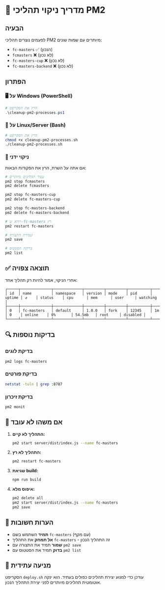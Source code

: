 # 🧹 מדריך ניקוי תהליכי PM2

## הבעיה
לפעמים נוצרים תהליכי PM2 מיותרים עם שמות שונים:
- `fc-masters` ✅ (הנכון)
- `fcmasters` ❌ (לא נכון)
- `fc-masters-cup` ❌ (לא נכון)
- `fc-masters-backend` ❌ (לא נכון)

## הפתרון

### 🖥️ על Windows (PowerShell)
```powershell
# הרץ את הסקריפט
.\cleanup-pm2-processes.ps1
```

### 🐧 על Linux/Server (Bash)
```bash
# הרץ את הסקריפט
chmod +x cleanup-pm2-processes.sh
./cleanup-pm2-processes.sh
```

### 🔧 ניקוי ידני
אם אתה על השרת, הרץ את הפקודות הבאות:

```bash
# עצור תהליכים מיותרים
pm2 stop fcmasters
pm2 delete fcmasters

pm2 stop fc-masters-cup
pm2 delete fc-masters-cup

pm2 stop fc-masters-backend
pm2 delete fc-masters-backend

# וידוא ש-fc-masters רץ
pm2 restart fc-masters

# שמירת התצורה
pm2 save

# בדיקת הסטטוס
pm2 list
```

## ✅ תוצאה צפויה
אחרי הניקוי, אמור להיות רק תהליך אחד:
```
┌─────┬──────────────┬─────────────┬─────────┬─────────┬──────────┬────────┬──────┬───────────┬──────────┬──────────┬──────────┬──────────┐
│ id  │ name         │ namespace   │ version │ mode    │ pid      │ uptime │ ↺    │ status    │ cpu      │ mem      │ user     │ watching │
├─────┼──────────────┼─────────────┼─────────┼─────────┼──────────┼────────┼──────┼───────────┼──────────┼──────────┼──────────┼──────────┤
│ 0   │ fc-masters   │ default     │ 1.0.0   │ fork    │ 12345    │ 1m     │ 0    │ online    │ 0%       │ 54.5mb   │ root     │ disabled │
└─────┴──────────────┴─────────────┴─────────┴─────────┴──────────┴────────┴──────┴───────────┴──────────┴──────────┴──────────┴──────────┘
```

## 🔍 בדיקות נוספות

### בדיקת לוגים
```bash
pm2 logs fc-masters
```

### בדיקת פורטים
```bash
netstat -tuln | grep :8787
```

### בדיקת זיכרון
```bash
pm2 monit
```

## 🚨 אם משהו לא עובד

1. **התהליך לא קיים:**
   ```bash
   pm2 start server/dist/index.js --name fc-masters
   ```

2. **התהליך לא רץ:**
   ```bash
   pm2 restart fc-masters
   ```

3. **שגיאת build:**
   ```bash
   npm run build
   ```

4. **איפוס מלא:**
   ```bash
   pm2 delete all
   pm2 start server/dist/index.js --name fc-masters
   pm2 save
   ```

## 📝 הערות חשובות

- **תמיד** השתמש בשם `fc-masters` (עם מקף)
- **אל תמחק** את התהליך `fc-masters` - זה התהליך הנכון
- **שמור** תמיד את התצורה עם `pm2 save`
- **בדוק** תמיד את הסטטוס עם `pm2 list`

## 🎯 מניעה עתידית

הסקריפט `deploy.sh` עודכן כדי למנוע יצירת תהליכים כפולים בעתיד. הוא ינקה אוטומטית תהליכים מיותרים לפני יצירת התהליך הנכון.
